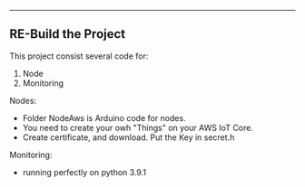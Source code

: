 
--------------------------------
RE-Build the Project
--------------------------------

This project consist several code for:
1. Node
2. Monitoring

Nodes:
- Folder NodeAws is Arduino code for nodes. 
- You need to create your owh "Things" on your AWS IoT Core.
- Create certificate, and download. Put the Key in secret.h

Monitoring:
- running perfectly on python 3.9.1 